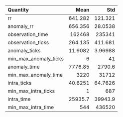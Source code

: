 | Quantity              |        Mean |          Std |
|:----------------------|------------:|-------------:|
| rr                    |    641.282  |    121.321   |
| anomaly_rr            |    656.356  |     28.0538  |
| observation_time      | 162468      | 235341       |
| observation_ticks     |    264.135  |    411.681   |
| anomaly_ticks         |     11.9082 |      3.96988 |
| min_max_anomaly_ticks |      6      |     41       |
| anomaly_time          |   7776.85   |   2790.6     |
| min_max_anomaly_time  |   3220      |  31712       |
| intra_ticks           |     40.6251 |     64.7626  |
| min_max_intra_ticks   |      1      |    687       |
| intra_time            |  25935.7    |  39943.9     |
| min_max_intra_time    |    544      | 436520       |